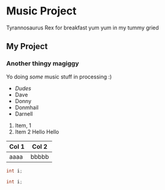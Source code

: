 # Music Project

Tyrannosaurus Rex for breakfast yum yum in my tummy gried

## My Project
### Another thingy magiggy

Yo doing *some* music stuff in processing :)

- *Dudes*
- Dave
- Donny
- Donmhail
- Darnell

1. Item, 1
1. Item 2
Hello
    Hello

| Col 1 | Col 2 |
| ----- | ----- |
| aaaa  | bbbbb|

```Java
int i;
```

```C#
int i;
```